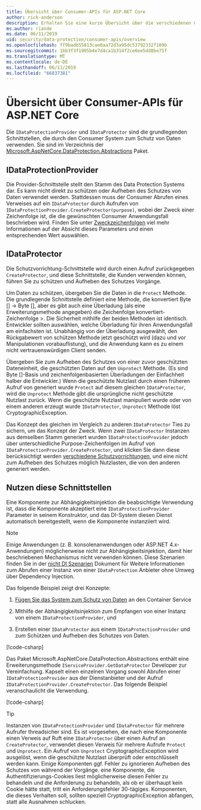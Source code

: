 ```yaml
---
title: Übersicht über Consumer-APIs für ASP.NET Core
author: rick-anderson
description: Erhalten Sie eine kurze Übersicht über die verschiedenen Consumer-APIs, die innerhalb der ASP.NET Core-Data-Protection-Bibliothek zur Verfügung.
ms.author: riande
ms.date: 06/11/2019
uid: security/data-protection/consumer-apis/overview
ms.openlocfilehash: ff9badb55813cae0aa72d3a95dc53792332f109b
ms.sourcegitcommit: 1bb3f3f1905b4e7d4ca1b314f2ce6ee5dd8be75f
ms.translationtype: MT
ms.contentlocale: de-DE
ms.lasthandoff: 06/11/2019
ms.locfileid: "66837381"
---
```

# <a name="consumer-apis-overview-for-aspnet-core"></a>Übersicht über Consumer-APIs für ASP.NET Core

Die `IDataProtectionProvider` und `IDataProtector` sind die grundlegenden Schnittstellen, die durch den Consumer System zum Schutz von Daten verwenden. Sie sind im Verzeichnis der [Microsoft.AspNetCore.DataProtection.Abstractions](https://www.nuget.org/packages/Microsoft.AspNetCore.DataProtection.Abstractions/) Paket.

## <a name="idataprotectionprovider"></a>IDataProtectionProvider

Die Provider-Schnittstelle stellt den Stamm des Data Protection Systems dar. Es kann nicht direkt zu schützen oder Aufheben des Schutzes von Daten verwendet werden. Stattdessen muss der Consumer Abrufen eines Verweises auf ein `IDataProtector` durch Aufrufen von `IDataProtectionProvider.CreateProtector(purpose)`, wobei der Zweck einer Zeichenfolge ist, die die gewünschten Consumer Anwendungsfall beschrieben wird. Finden Sie unter [Zweckzeichenfolgen](xref:security/data-protection/consumer-apis/purpose-strings) viel mehr Informationen auf der Absicht dieses Parameters und einen entsprechenden Wert auswählen.

## <a name="idataprotector"></a>IDataProtector

Die Schutzvorrichtung-Schnittstelle wird durch einen Aufruf zurückgegeben `CreateProtector`, und diese Schnittstelle, die Kunden verwenden können, führen Sie zu schützen und Aufheben des Schutzes Vorgänge.

Um Daten zu schützen, übergeben Sie die Daten in die `Protect` Methode. Die grundlegende Schnittstelle definiert eine Methode, die konvertiert Byte [] -> Byte [], aber es gibt auch eine Überladung (als eine Erweiterungsmethode angegeben) die Zeichenfolge konvertiert-Zeichenfolge >. Die Sicherheit mithilfe der beiden Methoden ist identisch. Entwickler sollten auswählen, welche Überladung für ihren Anwendungsfall am einfachsten ist. Unabhängig von der Überladung ausgewählt, den Rückgabewert von schützen Methode jetzt geschützt wird (dazu und vor Manipulationen vorabauflistung), und die Anwendung kann es zu einem nicht vertrauenswürdigen Client senden.

Übergeben Sie zum Aufheben des Schutzes von einer zuvor geschützten Dateneinheit, die geschützten Daten auf den `Unprotect` Methode. (Es sind Byte []-Basis und zeichenfolgenbasierten Überladungen der Einfachheit halber die Entwickler.) Wenn die geschützte Nutzlast durch einen früheren Aufruf von generiert wurde `Protect` auf diesem gleichen `IDataProtector`, wird die `Unprotect` Methode gibt die ursprüngliche nicht geschützte Nutzlast zurück. Wenn die geschützte Nutzlast manipuliert wurde oder von einem anderen erzeugt wurde `IDataProtector`, `Unprotect` Methode löst CryptographicException.

Das Konzept des gleichen im Vergleich zu anderen `IDataProtector` Ties zu sichern, um das Konzept der Zweck. Wenn zwei `IDataProtector` Instanzen aus demselben Stamm generiert wurden `IDataProtectionProvider` jedoch über unterschiedliche Purpose-Zeichenfolgen im Aufruf von `IDataProtectionProvider.CreateProtector`, und klicken Sie dann diese berücksichtigt werden [verschiedene Schutzvorrichtungen](xref:security/data-protection/consumer-apis/purpose-strings), und eine nicht zum Aufheben des Schutzes möglich Nutzlasten, die von den anderen generiert werden.

## <a name="consuming-these-interfaces"></a>Nutzen diese Schnittstellen

Eine Komponente zur Abhängigkeitsinjektion die beabsichtigte Verwendung ist, dass die Komponente akzeptiert eine `IDataProtectionProvider` Parameter in seinem Konstruktor, und das DI-System diesen Dienst automatisch bereitgestellt, wenn die Komponente instanziiert wird.

> [!NOTE]
> Einige Anwendungen (z. B. konsolenanwendungen oder ASP.NET 4.x-Anwendungen) möglicherweise nicht zur Abhängigkeitsinjektion, damit hier beschriebenen Mechanismus nicht verwenden können. Diese Szenarien finden Sie in der [nicht DI Szenarien](xref:security/data-protection/configuration/non-di-scenarios) Dokument für Weitere Informationen zum Abrufen einer Instanz von einer `IDataProtection` Anbieter ohne Umweg über Dependency Injection.

Das folgende Beispiel zeigt drei Konzepte:

1. [Fügen Sie das System zum Schutz von Daten](xref:security/data-protection/configuration/overview) an den Container Service

2. Mithilfe der Abhängigkeitsinjektion zum Empfangen von einer Instanz von einem `IDataProtectionProvider`, und

3. Erstellen einer `IDataProtector` aus einem `IDataProtectionProvider` und zum Schützen und Aufheben des Schutzes von Daten.

[!code-csharp[](../using-data-protection/samples/protectunprotect.cs?highlight=26,34,35,36,37,38,39,40)]

Das Paket Microsoft.AspNetCore.DataProtection.Abstractions enthält eine Erweiterungsmethode `IServiceProvider.GetDataProtector` Developer zur Vereinfachung. Kapselt einen einzelnen Vorgang sowohl Abrufen einer `IDataProtectionProvider` aus der Dienstanbieter und der Aufruf `IDataProtectionProvider.CreateProtector`. Das folgende Beispiel veranschaulicht die Verwendung.

[!code-csharp[](./overview/samples/getdataprotector.cs?highlight=15)]

>[!TIP]
> Instanzen von `IDataProtectionProvider` und `IDataProtector` für mehrere Aufrufer threadsicher sind. Es ist vorgesehen, die nach eine Komponente einen Verweis auf Ruft eine `IDataProtector` über einen Aufruf an `CreateProtector`, verwendet diesen Verweis für mehrere Aufrufe `Protect` und `Unprotect`. Ein Aufruf von `Unprotect` CryptographicException wird ausgelöst, wenn die geschützte Nutzlast überprüft oder entschlüsselt werden kann. Einige Komponenten ggf. Fehler zu ignorieren Aufheben des Schutzes von während der Vorgänge. eine Komponente, die Authentifizierungs-Cookies liest möglicherweise diesen Fehler zu behandeln und die Anforderung zu behandeln, als ob er überhaupt kein Cookie hätte statt, tritt ein Anforderungsfehler 30-tägiges. Komponenten, die dieses Verhalten soll, sollten speziell CryptographicException abfangen, statt alle Ausnahmen schlucken.
